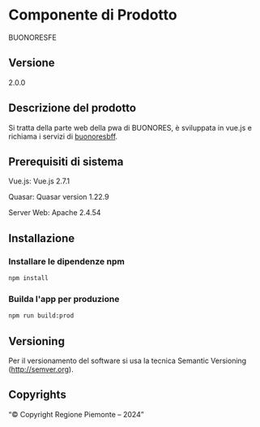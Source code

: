 # Componente di Prodotto

BUONORESFE

## Versione

2.0.0

## Descrizione del prodotto

Si tratta della parte web della pwa di BUONORES, è sviluppata in vue.js e richiama i servizi di [buonoresbff](../buonoresbff).


## Prerequisiti di sistema

Vue.js:
Vue.js 2.7.1

Quasar:
Quasar version 1.22.9

Server Web:
Apache 2.4.54


## Installazione

### Installare le dipendenze npm
```bash
npm install
```

### Builda l'app per produzione
```bash
npm run build:prod
```

## Versioning

Per il versionamento del software si usa la tecnica Semantic Versioning (http://semver.org).

## Copyrights

“© Copyright Regione Piemonte – 2024”